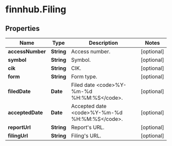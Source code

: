 # finnhub.Filing

## Properties

Name | Type | Description | Notes
------------ | ------------- | ------------- | -------------
**accessNumber** | **String** | Access number. | [optional] 
**symbol** | **String** | Symbol. | [optional] 
**cik** | **String** | CIK. | [optional] 
**form** | **String** | Form type. | [optional] 
**filedDate** | **Date** | Filed date &lt;code&gt;%Y-%m-%d %H:%M:%S&lt;/code&gt;. | [optional] 
**acceptedDate** | **Date** | Accepted date &lt;code&gt;%Y-%m-%d %H:%M:%S&lt;/code&gt;. | [optional] 
**reportUrl** | **String** | Report&#39;s URL. | [optional] 
**filingUrl** | **String** | Filing&#39;s URL. | [optional] 


